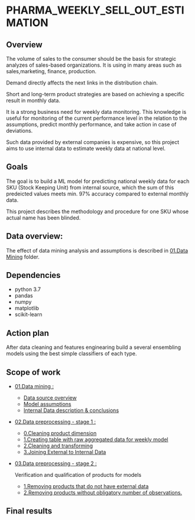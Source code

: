 # PHARMA_WEEKLY_SELL_OUT_ESTIMATION


## Overview
The volume of sales to the consumer should be the basis for strategic analyzes of sales-based organizations.
It is using in many areas such as sales,marketing, finance, production.


Demand  directly affects the next links in the distribution chain.


Short and long-term product strategies are based on achieving a specific result in monthly data.

It is a strong business need for weekly data monitoring.
This knowledge is useful for monitoring of the current performance level in the relation to the assumptions, predict monthly performance, and take action in case of deviations.

Such data provided by external companies is expensive, so this project aims to use internal data to estimate weekly data at national level.

## Goals

The goal is to build a ML model for predicting national weekly data for each SKU (Stock Keeping Unit) from internal source, which the sum of this predeicted values meets min. 97% accuracy compared to external monthly data.

This project describes the methodology and procedure for one SKU whose actual name has been blinded.

## Data overview:
The effect of data mining analysis and assumptions is described in [01.Data Mining](https://github.com/MateoMat/PHARMA_WEEKLY_SELL_OUT_ESTIMATION/tree/master/01.Data%20Mining) folder.

## Dependencies
* python 3.7
* pandas
* numpy
* matplotlib
* scikit-learn

## Action plan
After data cleaning and features enginearing build a several ensembling models using the best simple classifiers of each type.
## Scope of work
* [01.Data mining :](https://github.com/MateoMat/PHARMA_WEEKLY_SELL_OUT_ESTIMATION/tree/master/01.Data%20Mining)
    * [Data source overview](https://github.com/MateoMat/PHARMA_WEEKLY_SELL_OUT_ESTIMATION/tree/master/01.Data%20Mining#data-source-overview)
    * [Model assumptions](https://github.com/MateoMat/PHARMA_WEEKLY_SELL_OUT_ESTIMATION/tree/master/01.Data%20Mining#model-assumptions)
    * [Internal Data description & conclusions](https://github.com/MateoMat/PHARMA_WEEKLY_SELL_OUT_ESTIMATION/tree/master/01.Data%20Mining#internal-data-description--conclusions)
* [02.Data preprocessing - stage 1 :](https://github.com/MateoMat/PHARMA_WEEKLY_SELL_OUT_ESTIMATION/tree/master/02.Data%20preprocessing%20-%20stage%201)
    * [0.Cleaning product dimension](https://github.com/MateoMat/PHARMA_WEEKLY_SELL_OUT_ESTIMATION/tree/master/02.Data%20preprocessing%20-%20stage%201#0cleaning-product-dimension)
    * [1.Creating table with raw aggregated data for weekly model](https://github.com/MateoMat/PHARMA_WEEKLY_SELL_OUT_ESTIMATION/tree/master/02.Data%20preprocessing%20-%20stage%201#1-creating-table-with-raw-aggregated-data-for-weekly-model)
    * [2.Cleaning and transforming](https://github.com/MateoMat/PHARMA_WEEKLY_SELL_OUT_ESTIMATION/tree/master/02.Data%20preprocessing%20-%20stage%201#2-cleaning-and-transforming)
    * [3.Joining External to Internal Data](https://github.com/MateoMat/PHARMA_WEEKLY_SELL_OUT_ESTIMATION/tree/master/02.Data%20preprocessing%20-%20stage%201#3-joining-external-to-internal-data)
* [03.Data preprocessing - stage 2 :](https://github.com/MateoMat/PHARMA_WEEKLY_SELL_OUT_ESTIMATION/tree/master/03.Data%20preprocessing%20-%20stage%202)
    
    Verification and qualification of products for models
    * [1.Removing products that do not have external data](https://github.com/MateoMat/PHARMA_WEEKLY_SELL_OUT_ESTIMATION/tree/master/03.Data%20preprocessing%20-%20stage%202#1removing-products-that-do-not-have-external-data)
    * [2.Removing products without obligatory number of observations.](https://github.com/MateoMat/PHARMA_WEEKLY_SELL_OUT_ESTIMATION/tree/master/03.Data%20preprocessing%20-%20stage%202#2removing-products-without-obligatory-number-of-observations)
     
     
     
## Final results

